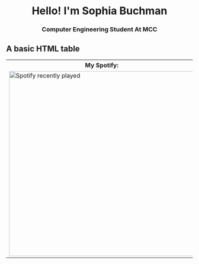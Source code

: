 <h1 align="center">Hello! I'm Sophia Buchman</h1>
<h3 align="center">Computer Engineering Student At MCC</h3>

<h2>A basic HTML table</h2>

<table display: block; margin-left: 500; margin-right: auto;>
  <tr>
    <th>My Spotify:</th>
    <th>Contact</th>
  </tr>
  <tr>
    <td>
      <img src="https://spotify-recently-played-readme.vercel.app/api?user=31n75zap74pmloq7pdfhnkqizocm&width=500" alt="Spotify recently played" width="500">
    </td>
    <td>Maria Anders</td>
  </tr>
</table>
